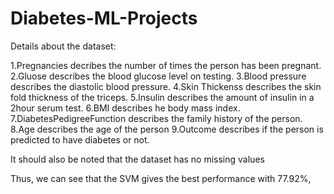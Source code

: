 # Diabetes-ML-Projects

Details about the dataset:

1.Pregnancies decribes the number of times the person has been pregnant. 
2.Gluose describes the blood glucose level on testing. 
3.Blood pressure describes the diastolic blood pressure. 
4.Skin Thickenss describes the skin fold thickness of the triceps. 
5.Insulin describes the amount of insulin in a 2hour serum test.
6.BMI describes he body mass index.
7.DiabetesPedigreeFunction describes the family history of the person.
8.Age describes the age of the person
9.Outcome describes if the person is predicted to have diabetes or not.

It should also be noted that the dataset has no missing values 

Thus, we can see that the SVM gives the best performance with 77.92%,
